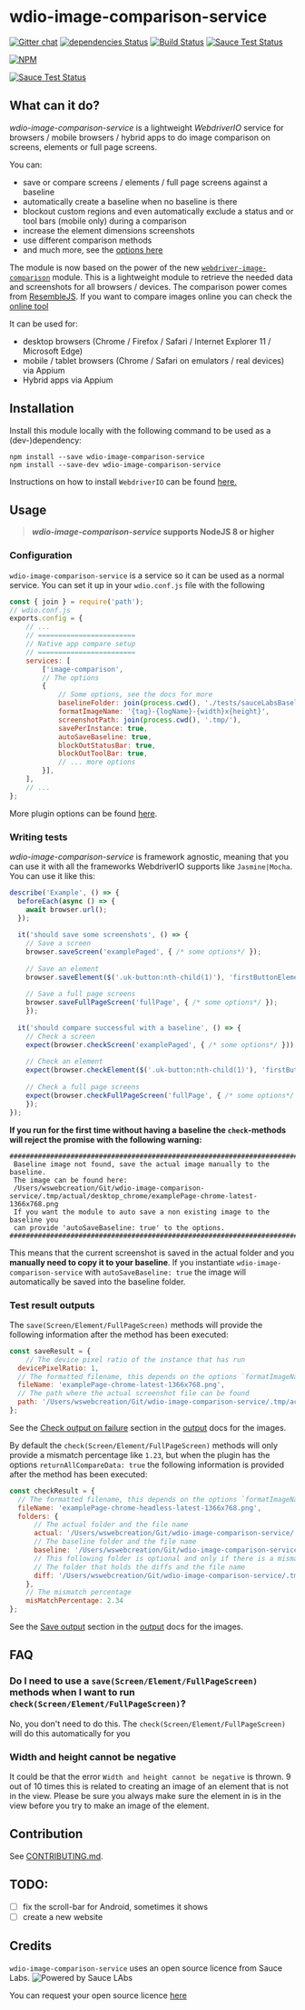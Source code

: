 wdio-image-comparison-service
==========

[![Gitter chat](https://badges.gitter.im/wswebcreation/wdio-image-comparison-service.png)](https://gitter.im/wswebcreation/wdio-image-comparison-service "Gitter chat")
[![dependencies Status](https://david-dm.org/wswebcreation/wdio-image-comparison-service/status.svg)](https://david-dm.org/wswebcreation/wdio-image-comparison-service) [![Build Status](https://travis-ci.org/wswebcreation/wdio-image-comparison-service.svg?branch=master)](https://travis-ci.org/wswebcreation/wdio-image-comparison-service) [![Sauce Test Status](https://eu-central-1.saucelabs.com/buildstatus/wdio-image-comparison-service)](https://eu-central-1.saucelabs.com/u/wdio-image-comparison-service)

[![NPM](https://nodei.co/npm/wdio-image-comparison-service.png)](https://nodei.co/npm/wdio-image-comparison-service/)

[![Sauce Test Status](https://eu-central-1.saucelabs.com/browser-matrix/wdio-image-comparison-service.svg)](https://eu-central-1.saucelabs.com/u/wdio-image-comparison-service)

## What can it do?
*wdio-image-comparison-service* is a lightweight *WebdriverIO* service for browsers / mobile browsers / hybrid apps to do image comparison on screens, elements or full page screens.

You can:

- save or compare screens / elements / full page screens against a baseline
- automatically create a baseline when no baseline is there
- blockout custom regions and even automatically exclude a status and or tool bars (mobile only) during a comparison
- increase the element dimensions screenshots
- use different comparison methods
- and much more, see the [options here](./docs/OPTIONS.md)

The module is now based on the power of the new [`webdriver-image-comparison`](https://github.com/wswebcreation/webdriver-image-comparison) module. This is a lightweight module to retrieve the needed data and screenshots for all browsers / devices.
The comparison power comes from [ResembleJS](https://github.com/Huddle/Resemble.js). If you want to compare images online you can check the [online tool](https://huddleeng.github.io/Resemble.js/)


It can be used for:

- desktop browsers (Chrome / Firefox / Safari / Internet Explorer 11 / Microsoft Edge)
- mobile / tablet browsers (Chrome / Safari on emulators / real devices) via Appium
- Hybrid apps via Appium

## Installation
Install this module locally with the following command to be used as a (dev-)dependency:

```shell
npm install --save wdio-image-comparison-service
npm install --save-dev wdio-image-comparison-service
```

Instructions on how to install `WebdriverIO` can be found [here.](http://webdriver.io/guide/getstarted/install.html)

## Usage
> ***wdio-image-comparison-service* supports NodeJS 8 or higher** 

### Configuration
`wdio-image-comparison-service` is a service so it can be used as a normal service. You can set it up in your `wdio.conf.js` file with the following

```js
const { join } = require('path');
// wdio.conf.js
exports.config = {
    // ...
    // ========================
    // Native app compare setup
    // ========================
    services: [ 
        ['image-comparison', 
        // The options
        {
            // Some options, see the docs for more
            baselineFolder: join(process.cwd(), './tests/sauceLabsBaseline/'),
            formatImageName: '{tag}-{logName}-{width}x{height}',
            screenshotPath: join(process.cwd(), '.tmp/'),
            savePerInstance: true,
            autoSaveBaseline: true,
            blockOutStatusBar: true,
            blockOutToolBar: true,
            // ... more options
        }], 
    ],
    // ...
};
``` 

More plugin options can be found [here](./docs/OPTIONS.md#plugin-options).

### Writing tests
*wdio-image-comparison-service* is framework agnostic, meaning that you can use it with all the frameworks WebdriverIO supports like `Jasmine|Mocha`. 
You can use it like this:

```js
describe('Example', () => {
  beforeEach(async () => {
    await browser.url();
  });
  
  it('should save some screenshots', () => {
  	// Save a screen
  	browser.saveScreen('examplePaged', { /* some options*/ });
  	
  	// Save an element
  	browser.saveElement($('.uk-button:nth-child(1)'), 'firstButtonElement', { /* some options*/ });
  	
  	// Save a full page screens
  	browser.saveFullPageScreen('fullPage', { /* some options*/ });
	});
  
  it('should compare successful with a baseline', () => {
  	// Check a screen
  	expect(browser.checkScreen('examplePaged', { /* some options*/ })).toEqual(0);
  	
  	// Check an element
  	expect(browser.checkElement($('.uk-button:nth-child(1)'), 'firstButtonElement', { /* some options*/ })).toEqual(0);
  	
  	// Check a full page screens
  	expect(browser.checkFullPageScreen('fullPage', { /* some options*/ })).toEqual(0);
	});
});
``` 

**If you run for the first time without having a baseline the `check`-methods will reject the promise with the following warning:**

```shell
#####################################################################################
 Baseline image not found, save the actual image manually to the baseline.
 The image can be found here:
 /Users/wswebcreation/Git/wdio-image-comparison-service/.tmp/actual/desktop_chrome/examplePage-chrome-latest-1366x768.png
 If you want the module to auto save a non existing image to the baseline you
 can provide 'autoSaveBaseline: true' to the options.
#####################################################################################

```

This means that the current screenshot is saved in the actual folder and you **manually need to copy it to your baseline**.
If you instantiate `wdio-image-comparison-service` with `autoSaveBaseline: true` the image will automatically be saved into the baseline folder.

### Test result outputs
The `save(Screen/Element/FullPageScreen)` methods will provide the following information after the method has been executed:

```js
const saveResult = { 
	// The device pixel ratio of the instance that has run
  devicePixelRatio: 1,
  // The formatted filename, this depends on the options `formatImageName`
  fileName: 'examplePage-chrome-latest-1366x768.png',
  // The path where the actual screenshot file can be found
  path: '/Users/wswebcreation/Git/wdio-image-comparison-service/.tmp/actual/desktop_chrome',
};
```

See the [Check output on failure](./docs/OUTPUT.md#check-output-on-failure) section in the [output](./docs/OUTPUT.md) docs for the images.

By default the `check(Screen/Element/FullPageScreen)` methods will only provide a mismatch percentage like `1.23`, but when the plugin has the options `returnAllCompareData: true` the following information is provided after the method has been executed:

```js
const checkResult = {  
  // The formatted filename, this depends on the options `formatImageName`
  fileName: 'examplePage-chrome-headless-latest-1366x768.png',
  folders: {
      // The actual folder and the file name
      actual: '/Users/wswebcreation/Git/wdio-image-comparison-service/.tmp/actual/desktop_chrome/examplePage-chrome-headless-latest-1366x768.png',
      // The baseline folder and the file name
      baseline: '/Users/wswebcreation/Git/wdio-image-comparison-service/localBaseline/desktop_chrome/examplePage-chrome-headless-latest-1366x768.png',
      // This following folder is optional and only if there is a mismatch
      // The folder that holds the diffs and the file name
      diff: '/Users/wswebcreation/Git/wdio-image-comparison-service/.tmp/diff/desktop_chrome/examplePage-chrome-headless-latest-1366x768.png',
    },
    // The mismatch percentage
    misMatchPercentage: 2.34
};
```

See the [Save output](./docs/OUTPUT.md#save-output) section in the [output](./docs/OUTPUT.md) docs for the images.

## FAQ
### Do I need to use a `save(Screen/Element/FullPageScreen)` methods when I want to run `check(Screen/Element/FullPageScreen)`?
No, you don't need to do this. The `check(Screen/Element/FullPageScreen)` will do this automatically for you

### Width and height cannot be negative
It could be that the error `Width and height cannot be negative` is thrown. 9 out of 10 times this is related to creating an image of an element that is not in the view. Please be sure you always make sure the element in is in the view before you try to make an image of the element.

## Contribution
See [CONTRIBUTING.md](./docs/CONTRIBUTING.md).

## TODO:
- [ ] fix the scroll-bar for Android, sometimes it shows
- [ ] create a new website

## Credits
`wdio-image-comparison-service` uses an open source licence from Sauce Labs.
![Powered by Sauce LAbs](./docs/images/powered-by-saucelabs.png)

You can request your open source licence [here](https://saucelabs.com/open-source/open-sauce)

